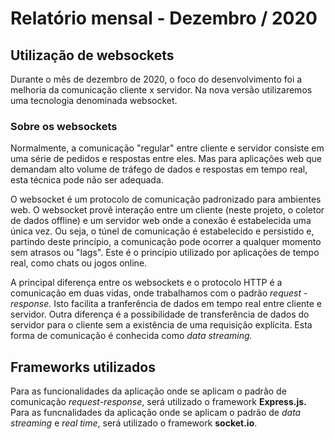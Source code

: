 # Relatório mensal - Dezembro / 2020

## Utilização de websockets

Durante o mês de dezembro de 2020, o foco do desenvolvimento foi a melhoria da comunicação cliente x servidor. Na nova versão utilizaremos uma tecnologia denominada websocket.

### Sobre os websockets

Normalmente, a comunicação "regular" entre cliente e servidor consiste em uma série de pedidos e respostas entre eles. Mas para aplicações web que demandam alto volume de tráfego de dados e respostas em tempo real, esta técnica pode não ser adequada.

O websocket é um protocolo de comunicação padronizado para ambientes web. O websocket provê interação entre um cliente (neste projeto, o coletor de dados offline) e um servidor web onde a conexão é estabelecida uma única vez. Ou seja, o túnel de comunicação é estabelecido e persistido e, partindo deste princípio, a comunicação pode ocorrer a qualquer momento sem atrasos ou "lags". Este é o princípio utilizado por aplicações de tempo real, como chats ou jogos online.

A principal diferença entre os websockets e o protocolo HTTP é a comunicação em duas vidas, onde trabalhamos com o padrão *request - response.* Isto facilita a tranferência de dados em tempo real entre cliente e servidor. Outra diferença é a possibilidade de transferência de dados do servidor para o cliente sem a existência de uma requisição explícita. Esta forma de comunicação é conhecida como *data streaming.*

## Frameworks utilizados

Para as funcionalidades da aplicação onde se aplicam o padrão de comunicação *request-response*, será utilizado o framework **Express.js.**
Para as funcnalidades da aplicação onde se aplicam o padrão de *data streaming* e *real time*, será utilizado o framework **socket.io**.
